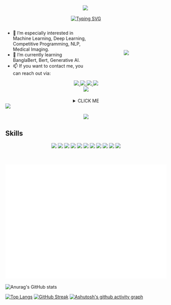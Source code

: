 
<div align="center"><img  src="https://github.com/Anmol-Baranwal/Cool-GIFs-For-GitHub/assets/74038190/7bb1e704-6026-48f9-8435-2f4d40101348" width="100">&nbsp;</div>
<p align="center" dir="auto"><a href="https://git.io/typing-svg"><img src="https://readme-typing-svg.demolab.com?font=Fira+Code&weight=500&size=22&pause=750&color=F7481F&center=true&vCenter=true&width=435&lines=Hey+!+I+am+Md.+Zobayer+Ibna+Kabir;Welcome+to+my+profile" alt="Typing SVG" /></a></p>
<div style="display: flex; align-items: center;">
  <div style="flex: 1;">
    <ul>
      <li>👀 I’m especially interested in Machine Learning, Deep Learning, Competitive Programming, NLP, Medical Imaging.</li>
      <li>🌱 I’m currently learning BanglaBert, Bert, Generative AI.</li>
      <li>📫 If you want to contact me, you can reach out via:</li>
    </ul>
  </div>
  <div style="flex: 1; text-align: center;">
    <img src="https://user-images.githubusercontent.com/74038190/212749447-bfb7e725-6987-49d9-ae85-2015e3e7cc41.gif" width="200">
  </div>
</div>



<div align="center" dir="auto">
<a href="mailto:ibnakabir081@gmail.com">
    <img src="https://camo.githubusercontent.com/71a0f4bfcf1f2220e2b1c246ac2ee681c47ee914d1c1f0e27a0e6c9ac2e9f134/68747470733a2f2f696d672e736869656c64732e696f2f62616467652f476d61696c2d4431343833363f7374796c653d666f722d7468652d6261646765266c6f676f3d676d61696c266c6f676f436f6c6f723d7768697465" data-canonical-src="https://img.shields.io/badge/Gmail-D14836?style=for-the-badge&amp;logo=gmail&amp;logoColor=white" style="max-width: 100%;">
</a>
<a href="https://www.linkedin.com/in/md-zobayer-ibna-kabir-aab692211/" rel="nofollow">
    <img src="https://camo.githubusercontent.com/591c02e8ff595d43e0b35b1b29aed639a7154b959cd8f8c854b9e176d885b094/68747470733a2f2f696d672e736869656c64732e696f2f62616467652f4c696e6b6564496e2d3030373742353f7374796c653d666f722d7468652d6261646765266c6f676f3d6c696e6b6564696e266c6f676f436f6c6f723d7768697465" data-canonical-src="https://img.shields.io/badge/LinkedIn-0077B5?style=for-the-badge&amp;logo=linkedin&amp;logoColor=white" style="max-width: 100%;">
</a>
<a href="https://scholar.google.com/citations?view_op=list_works&hl=en&user=eYSt2oUAAAAJ" rel="nofollow">
    <img src="https://camo.githubusercontent.com/23a70b7574b14fad130723ac29d74564f6191fac0a67ce8e07f27f1bf0f440cc/68747470733a2f2f696d672e736869656c64732e696f2f62616467652f476f6f676c652532305363686f6c61722d3130303030303f7374796c653d666f722d7468652d6261646765266c6f676f3d476f6f676c655363686f6c6172266c6f676f436f6c6f723d77686974652626636f6c6f723d303138314646" data-canonical-src="https://img.shields.io/badge/Google%20Scholar-100000?style=for-the-badge&amp;logo=GoogleScholar&amp;logoColor=white&amp;&amp;color=0181FF" style="max-width: 100%;">
</a>
<a href="https://www.researchgate.net/profile/Md-Zobayer-Ibna-Kabir" rel="nofollow">
    <img src="https://camo.githubusercontent.com/958229522d34ed962434b9e384498ac07d6af4f1a4550b57fa27a66321103113/68747470733a2f2f696d672e736869656c64732e696f2f62616467652f5265736561726368476174652d3130303030303f7374796c653d666f722d7468652d6261646765266c6f676f3d726573656172636867617465266c6f676f436f6c6f723d7768697465" data-canonical-src="https://img.shields.io/badge/ResearchGate-100000?style=for-the-badge&amp;logo=researchgate&amp;logoColor=white" style="max-width: 100%;">
</a>

</div>
<div align="center" dir="auto"><img src="https://user-images.githubusercontent.com/74038190/212284115-f47cd8ff-2ffb-4b04-b5bf-4d1c14c0247f.gif" width="500">
<br><br></div>


<div align="center" dir="auto">
<details><summary>CLICK ME</summary>
<p>
   
   
```ruby
     `Just one small positive thought in the morning can change your whole day!`
```
   
   
</p>
</details>
</div>
<div dir='auto'>
   <img src="https://github-profile-trophy.vercel.app/?username=ZobayerAkib&amp;theme=algolia&amp;no-frame=true&amp;no-bg=true&amp;row=1&amp;column=7">
   </div>
<div>

<div align="center" dir="auto">
<p >
<a target="_blank">
 <img src="https://komarev.com/ghpvc/?username=ZobayerAkib" data-canonical-src="https://komarev.com/ghpvc/?username=ZobayerAkib&style=for-the-badge" style="max-width:100%">
</a>
</p>
</div>

 
## Skills 

<div align="center">
<img src="https://user-images.githubusercontent.com/74038190/212257472-08e52665-c503-4bd9-aa20-f5a4dae769b5.gif" width="60">
    <img src="https://user-images.githubusercontent.com/74038190/212257468-1e9a91f1-b626-4baa-b15d-5c385dfa7ed2.gif" width="60">
<img src="https://user-images.githubusercontent.com/74038190/212257454-16e3712e-945a-4ca2-b238-408ad0bf87e6.gif" width="60">


<img src="https://user-images.githubusercontent.com/74038190/212257465-7ce8d493-cac5-494e-982a-5a9deb852c4b.gif" width="60">
<img src="https://user-images.githubusercontent.com/74038190/212281756-450d3ffa-9335-4b98-a965-db8a18fee927.gif" width="60">
<img src="https://user-images.githubusercontent.com/74038190/212280805-9bcb336b-8c55-46a8-abf8-ff286ab55472.gif" width="60">


  <img src="https://github.com/Anmol-Baranwal/Cool-GIFs-For-GitHub/assets/74038190/29fd6286-4e7b-4d6c-818f-c4765d5e39a9" width="60">

<img src="https://github.com/Anmol-Baranwal/Cool-GIFs-For-GitHub/assets/74038190/67f477ed-6624-42da-99f0-1a7b1a16eecb" width="60">
<img src="https://user-images.githubusercontent.com/74038190/212281775-b468df30-4edc-4bf8-a4ee-f52e1aaddc86.gif" width="60">
<img src="https://github.com/Anmol-Baranwal/Cool-GIFs-For-GitHub/assets/74038190/de038172-e903-4951-926c-755878deb0b4" width="60">
<img src="https://github.com/Anmol-Baranwal/Cool-GIFs-For-GitHub/assets/74038190/e0d299f2-767c-4c21-bd49-90f2a19f1a78" width="60">

</div>
<br><br> 

![](https://raw.githubusercontent.com/ZobayerAkib/cf-stats/main/output/light_card.svg)

![Anurag's GitHub stats](https://github-readme-stats.vercel.app/api?username=ZobayerAkib&show_icons=true&theme=radical)
   
[![Top Langs](https://github-readme-stats.vercel.app/api/top-langs/?username=ZobayerAkib&layout=donut)](https://github.com/anuraghazra/github-readme-stats)
 [![GitHub Streak](https://streak-stats.demolab.com/?user=ZobayerAkib&&theme=blueberry&&hide_border=true)](https://git.io/streak-stats) 
[![Ashutosh's github activity graph](https://github-readme-activity-graph.vercel.app/graph?username=ZobayerAkib&theme=dracula)](https://github.com/ashutosh00710/github-readme-activity-graph)
 

<!---
ZobayerAkib/ZobayerAkib is a ✨ special ✨ repository because its `README.md` (this file) appears on your GitHub profile.
You can click the Preview link to take a look at your changes.
--->
